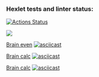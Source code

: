 ### Hexlet tests and linter status:
[![Actions Status](https://github.com/Enimalojd/python-project-49/actions/workflows/hexlet-check.yml/badge.svg)](https://github.com/Enimalojd/python-project-49/actions)

<a href="https://codeclimate.com/github/Enimalojd/python-project-49/maintainability"><img src="https://api.codeclimate.com/v1/badges/c6320919aa727462ac90/maintainability" /></a>

<a href="https://asciinema.org/a/619299">Brain even</a>
[![asciicast](https://asciinema.org/a/619299.svg)](https://asciinema.org/a/619299)

<a href="https://asciinema.org/a/619300">Brain calc</a>
[![asciicast](https://asciinema.org/a/619300.svg)](https://asciinema.org/a/619300)

<a href="https://asciinema.org/a/619302">Brain calc</a>
[![asciicast](https://asciinema.org/a/619302.svg)](https://asciinema.org/a/619302)


